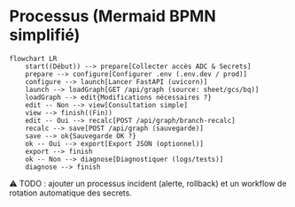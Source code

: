 # Processus (Mermaid BPMN simplifié)

```mermaid
flowchart LR
    start((Début)) --> prepare[Collecter accès ADC & Secrets]
    prepare --> configure[Configurer .env (.env.dev / prod)]
    configure --> launch[Lancer FastAPI (uvicorn)]
    launch --> loadGraph[GET /api/graph (source: sheet/gcs/bq)]
    loadGraph --> edit{Modifications nécessaires ?}
    edit -- Non --> view[Consultation simple]
    view --> finish((Fin))
    edit -- Oui --> recalc[POST /api/graph/branch-recalc]
    recalc --> save[POST /api/graph (sauvegarde)]
    save --> ok{Sauvegarde OK ?}
    ok -- Oui --> export[Export JSON (optionnel)]
    export --> finish
    ok -- Non --> diagnose[Diagnostiquer (logs/tests)]
    diagnose --> finish
```

⚠️ TODO : ajouter un processus incident (alerte, rollback) et un workflow de rotation automatique des secrets.
